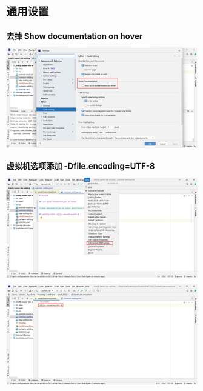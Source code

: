 # 通用设置

## 去掉 Show documentation on hover

![show-documentation-on-hover.png](asset/show-documentation-on-hover.png)

## 虚拟机选项添加 -Dfile.encoding=UTF-8

![add-file-encoding-to-vm-option-01.png](asset/add-file-encoding-to-vm-option-01.png)

![add-file-encoding-to-vm-option-02.png](asset/add-file-encoding-to-vm-option-02.png)